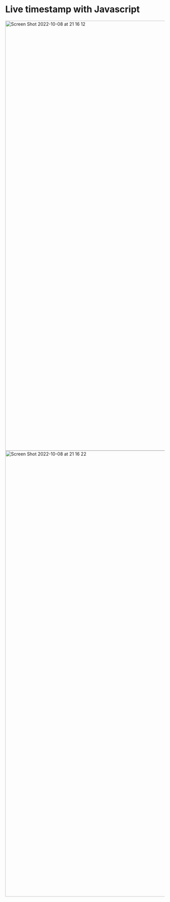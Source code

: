 # Live timestamp with Javascript
<img width="1355" alt="Screen Shot 2022-10-08 at 21 16 12" src="https://user-images.githubusercontent.com/103588777/194726386-bd119a77-61eb-465c-839b-12adc26cd023.png">
<img width="1406" alt="Screen Shot 2022-10-08 at 21 16 22" src="https://user-images.githubusercontent.com/103588777/194726389-8299878f-e7b9-4153-ac44-e694f1b4b420.png">
